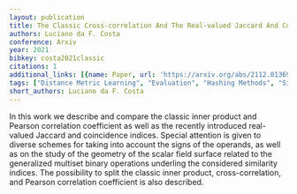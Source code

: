 ```yaml
---
layout: publication
title: The Classic Cross-correlation And The Real-valued Jaccard And Coincidence Indices
authors: Luciano da F. Costa
conference: Arxiv
year: 2021
bibkey: costa2021classic
citations: 1
additional_links: [{name: Paper, url: 'https://arxiv.org/abs/2112.01369'}]
tags: ["Distance Metric Learning", "Evaluation", "Hashing Methods", "Similarity Search"]
short_authors: Luciano da F. Costa
---
```

In this work we describe and compare the classic inner product and Pearson
correlation coefficient as well as the recently introduced real-valued Jaccard
and coincidence indices. Special attention is given to diverse schemes for
taking into account the signs of the operands, as well as on the study of the
geometry of the scalar field surface related to the generalized multiset binary
operations underling the considered similarity indices. The possibility to
split the classic inner product, cross-correlation, and Pearson correlation
coefficient is also described.